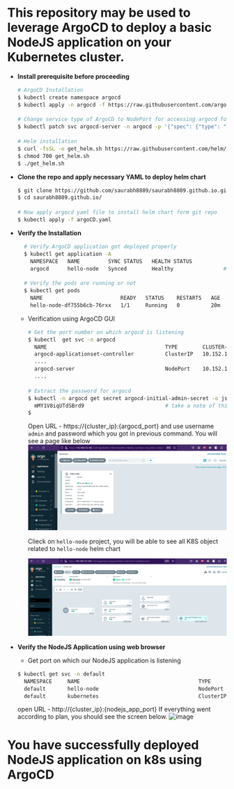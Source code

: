 # This repository may be used to leverage ArgoCD to deploy a basic NodeJS application on your Kubernetes cluster.

- **Install prerequisite before proceeding**

    ```bash
    # ArgoCD Installation 
    $ kubectl create namespace argocd
    $ kubectl apply -n argocd -f https://raw.githubusercontent.com/argoproj/argo-cd/stable/manifests/install.yaml

    # Change service type of ArgoCD to NodePort for accessing argocd form outside of the cluster 
    $ kubectl patch svc argocd-server -n argocd -p '{"spec": {"type": "NodePort"}}'

    # Helm installation 
    $ curl -fsSL -o get_helm.sh https://raw.githubusercontent.com/helm/helm/main/scripts/get-helm-3
    $ chmod 700 get_helm.sh
    $ ./get_helm.sh
    ```

- **Clone the repo and apply necessary YAML to deploy helm chart**

    ```bash
    $ git clone https://github.com/saurabh8809/saurabh8809.github.io.git
    $ cd saurabh8809.github.io/
    
    # Now apply argocd yaml file to install helm chart form git repo
    $ kubectl apply -f argoCD.yaml
    ```

- **Verify the Installation**

  ```bash
    # Verify ArgoCD application got deployed properly 
    $ kubectl get application -A
      NAMESPACE   NAME         SYNC STATUS   HEALTH STATUS
      argocd      hello-node   Synced        Healthy                # Healthy shows that our application got deployed successfully

    # Verify the pods are running or not 
    $ kubectl get pods
      NAME                         READY   STATUS    RESTARTS   AGE
      hello-node-df755b6cb-76rxx   1/1     Running   0          20m
  ```

  - Verification using ArgoCD GUI

    ```bash
    # Get the port number on which argocd is listening
    $ kubectl  get svc -n argocd
      NAME                                      TYPE        CLUSTER-IP       EXTERNAL-IP   PORT(S)                      AGE
      argocd-applicationset-controller          ClusterIP   10.152.183.82    <none>        7000/TCP,8080/TCP            22h
      ....
      argocd-server                             NodePort    10.152.183.146   <none>        80:30488/TCP,443:31267/TCP   22h   # on port 31267 argocd is listening
      ....

    # Extract the password for argocd 
    $ kubectl -n argocd get secret argocd-initial-admin-secret -o jsonpath="{.data.password}" | base64 -d; echo
      mMY1V8iqUTdSBrd9                          # take a note of this password 
    $
    ```
    Open URL - https://\{cluster_ip\}:\{argocd_port\} and use username `admin` and password which you got in previous command.
    You will see a page like below 
    ![alt text](image.png)

    Clieck on `hello-node` project, you will be able to see all K8S object related to `hello-node` helm chart

    ![alt text](image-1.png)

- **Verify the NodeJS Application using web browser**

   - Get port on which our NodeJS application is listening

  ```bash
  $ kubectl get svc -n default
    NAMESPACE     NAME                                      TYPE        CLUSTER-IP       EXTERNAL-IP   PORT(S)                      AGE
    default       hello-node                                NodePort    10.152.183.202   <none>        3000:32157/TCP               11s  # on 32157 our node application is listening
    default       kubernetes                                ClusterIP   10.152.183.1     <none>        443/TCP                      46h

  ```

  open URL - http://\{cluster_ip\}:\{nodejs_app_port\} If everything went according to plan, you should see the screen below.
  ![image](https://github.com/saurabh8809/saurabh8809.github.io/assets/25630593/27757487-0d29-493b-ae47-feaf35faf96d)



# You have successfully deployed NodeJS application on k8s using ArgoCD 

